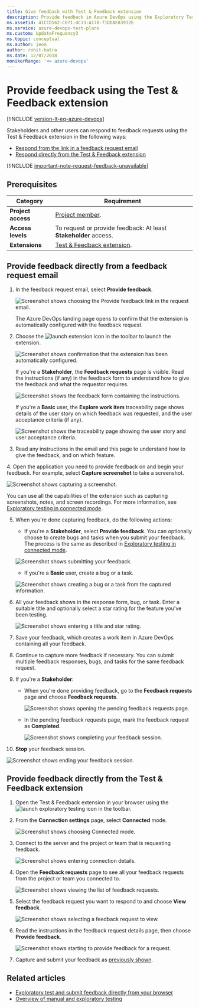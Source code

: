 ```yaml
---
title: Give feedback with Test & Feedback extension
description: Provide feedback in Azure DevOps using the Exploratory Testing browser extension
ms.assetid: 41CCD562-C071-4C33-A178-71DDAE83912E
ms.service: azure-devops-test-plans
ms.custom: UpdateFrequency3
ms.topic: conceptual
ms.author: jeom
author: rohit-batra
ms.date: 12/07/2018
monikerRange: '<= azure-devops'
---
```


# Provide feedback using the Test & Feedback extension
 
[!INCLUDE [version-lt-eq-azure-devops](../includes/version-lt-eq-azure-devops.md)] 

<a name="provide"></a>
Stakeholders and other users can respond to feedback requests using the Test & Feedback extension in the following ways:

* [Respond from the link in a feedback request email](#email)
* [Respond directly from the Test & Feedback extension](#direct) 

[!INCLUDE [important-note-request-feedback-unavailable](includes/important-note-request-feedback-unavailable.md)]

## Prerequisites

| Category | Requirement |
|--------------|-------------|
| **Project access** | [Project member](../../organizations/security/add-users-team-project.md). |
| **Access levels** | To request or provide feedback: At least **Stakeholder** access. |
| **Extensions** |[Test & Feedback extension](perform-exploratory-tests.md).|

<a name="email"></a>

## Provide feedback directly from a feedback request email

1. In the feedback request email, select **Provide feedback**. 
 
   ![Screenshot shows choosing the Provide feedback link in the request email.](media/provide-stakeholder-feedback/provide-stakeholder-feedback-04.png)

   The Azure DevOps landing page opens to confirm that the extension is automatically configured with the feedback request. 
   
2. Choose the ![launch extension](media/shared/exp-test-icon.png) icon in the toolbar to launch the extension.

   ![Screenshot shows confirmation that the extension has been automatically configured.](media/provide-stakeholder-feedback/provide-stakeholder-feedback-05.png)

   If you're a **Stakeholder**, the **Feedback requests** page is visible. 
   Read the instructions (if any) in the feedback form to understand how to give the feedback and what the requestor requires. 

   ![Screenshot shows the feedback form containing the instructions.](media/provide-stakeholder-feedback/provide-stakeholder-feedback-06.png)

   If you're a **Basic** user, the **Explore work item** traceability page shows details of the user story on which feedback was requested, and the user acceptance criteria (if any).  

   ![Screenshot shows the traceability page showing the user story and user acceptance criteria.](media/provide-stakeholder-feedback/provide-stakeholder-feedback-18.png)

3. Read any instructions in the email and this page to understand how to give the feedback, and on which feature.
   
<a name="capture-feedback"></a>
4. Open the application you need to provide feedback on and begin your feedback. For example, select **Capture screenshot** to take a screenshot.
 
   ![Screenshot shows capturing a screenshot.](media/shared/provide-stakeholder-feedback-07.png)

   You can use all the capabilities of the extension such as capturing screenshots, notes, and screen recordings. For more information, see [Exploratory testing in connected mode](connected-mode-exploratory-testing.md).
 
5. When you're done capturing feedback, do the following actions:

   * If you're a **Stakeholder**, select **Provide feedback**. You can optionally choose to create bugs and tasks when you submit your feedback. The process is the same as described in [Exploratory testing in connected mode](connected-mode-exploratory-testing.md#create-bugs).

   ![Screenshot shows submitting your feedback.](media/shared/provide-stakeholder-feedback-08.png)

   <a name="non-stakeholder-feedback"></a>
   * If you're a **Basic** user, create a bug or a task. 

   ![Screenshot shows creating a bug or a task from the captured information.](media/connected-mode-exploratory-testing/create-bugs-02.png)
 
6. All your feedback shows in the response form, bug, or task. Enter a suitable title and optionally select a star rating for the feature you've been testing. 

   ![Screenshot shows entering a title and star rating.](media/shared/provide-stakeholder-feedback-09.png)

7. Save your feedback, which creates a work item in Azure DevOps containing all your feedback.
 
8. Continue to capture more feedback if necessary. You can submit multiple feedback responses, bugs, and tasks for the same feedback request. 

9. If you're a **Stakeholder**:
   
   * When you're done providing feedback, go to the **Feedback
     requests** page and choose **Feedback requests**.

     ![Screenshot shows opening the pending feedback requests page.](media/shared/provide-stakeholder-feedback-10.png)

   * In the pending feedback requests page, mark the feedback request as **Completed**.
 
     ![Screenshot shows completing your feedback session.](media/shared/provide-stakeholder-feedback-11.png)

10. **Stop** your feedback session. 
     
   ![Screenshot shows ending your feedback session.](media/shared/provide-stakeholder-feedback-12.png)

<a name="direct"></a>

## Provide feedback directly from the Test & Feedback extension

1. Open the Test & Feedback extension in your browser using the ![launch exploratory testing](media/shared/exp-test-icon.png) icon in the toolbar. 

2. From the **Connection settings** page, select **Connected** mode.
 
   ![Screenshot shows choosing Connected mode.](media/shared/connectedmode-01.png)
 
3. Connect to the server and the project or team that is requesting feedback.
 
   ![Screenshot shows entering connection details.](media/shared/connectedmode-02.png)
  
4. Open the **Feedback requests** page to see all your feedback requests
   from the project or team you connected to. 

   ![Screenshot shows viewing the list of feedback requests.](media/provide-stakeholder-feedback/provide-stakeholder-feedback-15.png)
 
5. Select the feedback request you want to respond to and choose 
   **View feedback**. 

   ![Screenshot shows selecting a feedback request to view.](media/provide-stakeholder-feedback/provide-stakeholder-feedback-16.png)

6. Read the instructions in the feedback request details page, then
   choose **Provide feedback**.

   ![Screenshot shows starting to provide feedback for a request.](media/provide-stakeholder-feedback/provide-stakeholder-feedback-17.png)
 
7. Capture and submit your feedback as [previously shown](#capture-feedback).

## Related articles

* [Exploratory test and submit feedback directly from your browser](perform-exploratory-tests.md)
* [Overview of manual and exploratory testing](index.yml)
